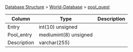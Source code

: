 [Database Structure](Database-Structure) > [World-Database](World-Database) > [pool_quest](pool_quest)

Column | Type | Description
--- | --- | ---
Entry | int(10) unsigned | 
Pool_entry | mediumint(8) unsigned | 
Description | varchar(255) | 
